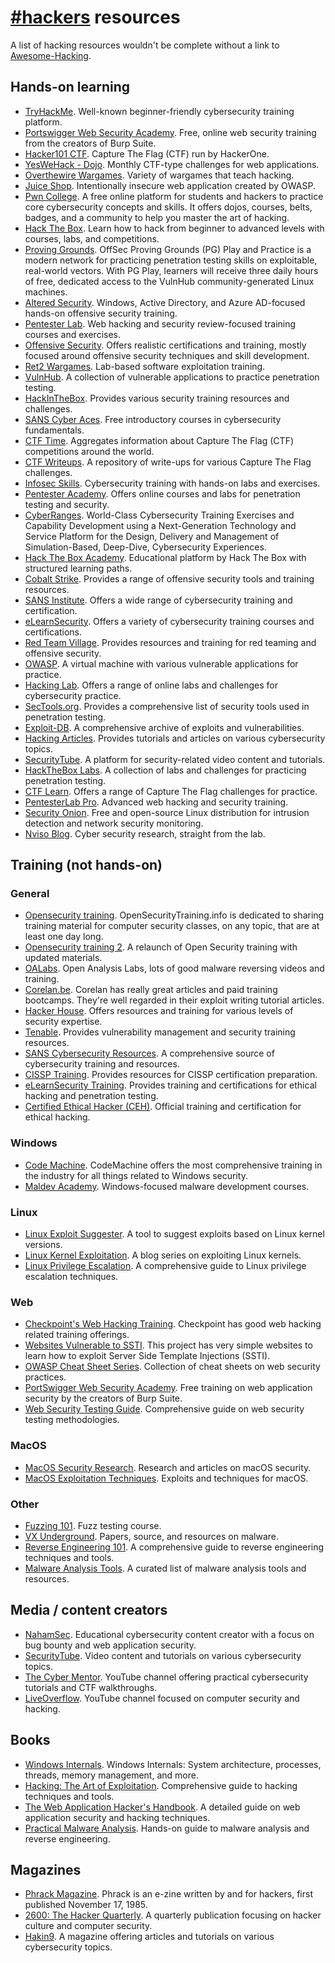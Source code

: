 # [#hackers](https://web.libera.chat/#hackers) resources

A list of hacking resources wouldn't be complete without a link to
[Awesome-Hacking](https://github.com/Hack-with-Github/Awesome-Hacking).

## Hands-on learning

- [TryHackMe](https://tryhackme.com/). Well-known beginner-friendly
  cybersecurity training platform.
- [Portswigger Web Security Academy](https://portswigger.net/web-security).
  Free, online web security training from the creators of Burp Suite.
- [Hacker101 CTF](https://ctf.hacker101.com/). Capture The Flag (CTF)
  run by HackerOne.
- [YesWeHack - Dojo](https://dojo-yeswehack.com/). Monthly CTF-type challenges
  for web applications.
- [Overthewire Wargames](https://overthewire.org/wargames/). Variety of
  wargames that teach hacking.
- [Juice Shop](https://github.com/juice-shop/juice-shop). Intentionally
  insecure web application created by OWASP.
- [Pwn College](https://pwn.college/). A free online platform for students and hackers to practice core
  cybersecurity concepts and skills. It offers dojos, courses, belts,
  badges, and a community to help you master the art of hacking.
- [Hack The Box](https://www.hackthebox.com/). Learn how to hack from beginner to advanced levels with courses, labs, and competitions.
- [Proving Grounds](https://www.offsec.com/labs/). OffSec Proving Grounds (PG) Play and Practice is a modern network for
  practicing penetration testing skills on exploitable, real-world
  vectors. With PG Play, learners will receive three daily hours of free, dedicated access to the VulnHub community-generated Linux machines.
- [Altered Security](https://www.alteredsecurity.com/trainings). Windows, Active Directory, and Azure AD-focused hands-on offensive security training.
- [Pentester Lab](https://pentesterlab.com/exercises). Web hacking and security review-focused training courses and exercises.
- [Offensive Security](https://www.offsec.com/courses-and-certifications/). Offers realistic certifications and training, mostly focused around offensive security techniques and skill development.
- [Ret2 Wargames](https://wargames.ret2.systems/). Lab-based software exploitation training.
- [VulnHub](https://www.vulnhub.com/). A collection of vulnerable applications to practice penetration testing.
- [HackInTheBox](https://www.hackinthebox.org/). Provides various security training resources and challenges.
- [SANS Cyber Aces](https://www.cyberaces.org/). Free introductory courses in cybersecurity fundamentals.
- [CTF Time](https://ctftime.org/). Aggregates information about Capture The Flag (CTF) competitions around the world.
- [CTF Writeups](https://ctf-wiki.org/en/). A repository of write-ups for various Capture The Flag challenges.
- [Infosec Skills](https://www.infosecinstitute.com/skills/). Cybersecurity training with hands-on labs and exercises.
- [Pentester Academy](https://www.pentesteracademy.com/). Offers online courses and labs for penetration testing and security.
- [CyberRanges](https://www.cyberranges.com/). World-Class Cybersecurity Training Exercises and Capability Development using a Next-Generation Technology and Service Platform for the Design, Delivery and Management of Simulation-Based, Deep-Dive, Cybersecurity Experiences.
- [Hack The Box Academy](https://academy.hackthebox.com/). Educational platform by Hack The Box with structured learning paths.
- [Cobalt Strike](https://www.cobaltstrike.com/). Provides a range of offensive security tools and training resources.
- [SANS Institute](https://www.sans.org/). Offers a wide range of cybersecurity training and certification.
- [eLearnSecurity](https://www.elearnsecurity.com/). Offers a variety of cybersecurity training courses and certifications.
- [Red Team Village](https://redteamvillage.io/). Provides resources and training for red teaming and offensive security.
- [OWASP](https://owasp.org/). A virtual machine with various vulnerable applications for practice.
- [Hacking Lab](https://www.hacking-lab.com/). Offers a range of online labs and challenges for cybersecurity practice.
- [SecTools.org](https://sectools.org/). Provides a comprehensive list of security tools used in penetration testing.
- [Exploit-DB](https://www.exploit-db.com/). A comprehensive archive of exploits and vulnerabilities.
- [Hacking Articles](https://www.hackingarticles.in/). Provides tutorials and articles on various cybersecurity topics.
- [SecurityTube](http://www.securitytube.net/). A platform for security-related video content and tutorials.
- [HackTheBox Labs](https://www.hackthebox.com/hacker/hacking-labs). A collection of labs and challenges for practicing penetration testing.
- [CTF Learn](https://ctflearn.com/). Offers a range of Capture The Flag challenges for practice.
- [PentesterLab Pro](https://pentesterlab.com/pro). Advanced web hacking and security training.
- [Security Onion](https://securityonion.net/). Free and open-source Linux distribution for intrusion detection and network security monitoring.
- [Nviso Blog](https://blog.nviso.eu/). Cyber security research, straight from the lab.

## Training (not hands-on)

### General
- [Opensecurity training](https://opensecuritytraining.info/Welcome.html). OpenSecurityTraining.info is dedicated to sharing training material for
  computer security classes, on any topic, that are at least one day long.
- [Opensecurity training 2](https://p.ost2.fyi/courses). A relaunch of Open Security training with updated materials.
- [OALabs](https://www.openanalysis.net/). Open Analysis Labs, lots of good malware reversing videos and training.
- [Corelan.be](https://www.corelan.be/index.php/articles/). Corelan has really great articles and paid training bootcamps. They're well regarded in their exploit writing tutorial articles.
- [Hacker House](https://www.hacker.house/). Offers resources and training for various levels of security expertise.
- [Tenable](https://www.tenable.com/). Provides vulnerability management and security training resources.
- [SANS Cybersecurity Resources](https://www.sans.org/). A comprehensive source of cybersecurity training and resources.
- [CISSP Training](https://www.isc2.org/Training/Self-Study-Resources). Provides resources for CISSP certification preparation.
- [eLearnSecurity Training](https://www.elearnsecurity.com/). Provides training and certifications for ethical hacking and penetration testing.
- [Certified Ethical Hacker (CEH)](https://www.eccouncil.org/programs/certified-ethical-hacker-ceh/). Official training and certification for ethical hacking.

### Windows
- [Code Machine](https://www.codemachine.com/training.html). CodeMachine offers the most
  comprehensive training in the industry for all things related to
  Windows security.
- [Maldev Academy](https://maldevacademy.com/). Windows-focused malware development courses.

### Linux
- [Linux Exploit Suggester](https://github.com/mzet-/linux-exploit-suggester). A tool to suggest exploits based on Linux kernel versions.
- [Linux Kernel Exploitation](https://sam4k.com/kernel-exploitation/). A blog series on exploiting Linux kernels.
- [Linux Privilege Escalation](https://book.hacktricks.xyz/linux-hardening/privilege-escalation). A comprehensive guide to Linux privilege escalation techniques.

### Web
- [Checkpoint's Web Hacking Training](https://www.checkpoint.com/resources/items/hacking-points-advanced-web-hacking-course?w=c778b). Checkpoint has good web hacking related training offerings.
- [Websites Vulnerable to SSTI](https://github.com/DiogoMRSilva/websitesVulnerableToSSTI/tree/master). This project has very simple websites to learn how to exploit Server Side Template Injections (SSTI).
- [OWASP Cheat Sheet Series](https://cheatsheetseries.owasp.org/). Collection of cheat sheets on web security practices.
- [PortSwigger Web Security Academy](https://portswigger.net/web-security). Free training on web application security by the creators of Burp Suite.
- [Web Security Testing Guide](https://owasp.org/www-project-web-security-testing-guide/). Comprehensive guide on web security testing methodologies.

### MacOS
- [MacOS Security Research](https://www.fritz.ai/blog/2018/12/12/understanding-macos-security/). Research and articles on macOS security.
- [MacOS Exploitation Techniques](https://www.exploit-db.com/exploits?platform=mac). Exploits and techniques for macOS.

### Other
- [Fuzzing 101](https://github.com/antonio-morales/Fuzzing101). Fuzz testing course.
- [VX Underground](https://github.com/vxunderground). Papers, source, and resources on malware.
- [Reverse Engineering 101](https://github.com/kr1zzy/Reverse-Engineering-101). A comprehensive guide to reverse engineering techniques and tools.
- [Malware Analysis Tools](https://github.com/avast/awesome-malware-analysis). A curated list of malware analysis tools and resources.

## Media / content creators

- [NahamSec](https://www.youtube.com/channel/UCCZDt7MuC3Hzs6IH4xODLBw). Educational cybersecurity content creator with a focus on bug bounty and web application security.
- [SecurityTube](http://www.securitytube.net/). Video content and tutorials on various cybersecurity topics.
- [The Cyber Mentor](https://www.youtube.com/c/TheCyberMentor). YouTube channel offering practical cybersecurity tutorials and CTF walkthroughs.
- [LiveOverflow](https://www.youtube.com/c/LiveOverflow). YouTube channel focused on computer security and hacking.

## Books

- [Windows Internals](https://www.amazon.com/Windows-Internals-Part-architecture-management/dp/0735684189/). Windows Internals: System architecture, processes, threads, memory management, and more.
- [Hacking: The Art of Exploitation](https://www.amazon.com/Hacking-Art-Exploitation-2nd/dp/1593271446/). Comprehensive guide to hacking techniques and tools.
- [The Web Application Hacker's Handbook](https://www.amazon.com/Web-Application-Hackers-Handbook-Defending/dp/1118026470/). A detailed guide on web application security and hacking techniques.
- [Practical Malware Analysis](https://www.amazon.com/Practical-Malware-Analysis-Hands-Dissecting/dp/1593272906/). Hands-on guide to malware analysis and reverse engineering.

## Magazines

- [Phrack Magazine](https://phrack.org/). Phrack is an e-zine written by and for hackers, first published November 17, 1985.
- [2600: The Hacker Quarterly](https://2600.com/). A quarterly publication focusing on hacker culture and computer security.
- [Hakin9](https://hakin9.org/). A magazine offering articles and tutorials on various cybersecurity topics.

